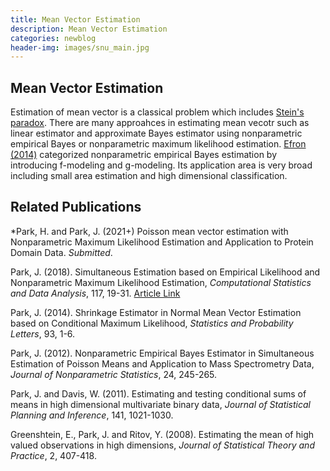 ```yaml
---
title: Mean Vector Estimation
description: Mean Vector Estimation
categories: newblog
header-img: images/snu_main.jpg
---
```


## Mean Vector Estimation 

Estimation of mean vector is a classical problem which includes [Stein's paradox](http://www.statslab.cam.ac.uk/~rjs57/SteinParadox.pdf).    There are many approahces in estimating mean vecotr such as linear estimator and approximate Bayes estimator using nonparametric empirical Bayes or nonparametric maximum likelihood estimation.  [Efron (2014)](https://projecteuclid.org/journals/statistical-science/volume-29/issue-2/Two-Modeling-Strategies-for-Empirical-Bayes-Estimation/10.1214/13-STS455.full) categorized nonparametric empirical Bayes 
estimation by introducing f-modeling and g-modeling.  Its application  area is very broad including small area estimation and high dimensional classification.  


## Related Publications

*Park, H. and Park, J. (2021+) Poisson mean vector estimation with Nonparametric Maximum Likelihood Estimation and Application to Protein Domain Data. _Submitted_.

Park, J.  (2018). Simultaneous Estimation based on Empirical Likelihood and Nonparametric Maximum Likelihood Estimation, 
   _Computational Statistics and Data Analysis_, 117, 19-31. [Article Link](https://www.sciencedirect.com/science/article/pii/S016794731730172X?via%3Dihub) 

Park, J. (2014). Shrinkage Estimator in Normal Mean Vector Estimation based on Conditional Maximum Likelihood, _Statistics and Probability Letters_, 93, 1-6. 

Park, J.  (2012). Nonparametric Empirical Bayes Estimator in Simultaneous Estimation of Poisson Means and Application to Mass Spectrometry Data, _Journal of Nonparametric Statistics_, 24, 245-265.

Park, J. and Davis, W. (2011). Estimating and testing conditional sums of means in high dimensional multivariate binary data, _Journal of Statistical Planning and Inference_, 141,  1021-1030.

Greenshtein, E., Park, J. and Ritov, Y. (2008). Estimating the mean of high valued observations in high dimensions, _Journal of Statistical Theory and Practice_, 2, 407-418.
